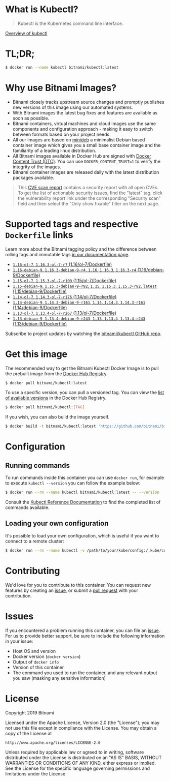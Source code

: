 
# What is Kubectl?

> Kubectl is the Kubernetes command line interface.

[Overview of kubectl](https://kubernetes.io/docs/reference/kubectl/overview/)

# TL;DR;

```bash
$ docker run --name kubectl bitnami/kubectl:latest
```

# Why use Bitnami Images?

* Bitnami closely tracks upstream source changes and promptly publishes new versions of this image using our automated systems.
* With Bitnami images the latest bug fixes and features are available as soon as possible.
* Bitnami containers, virtual machines and cloud images use the same components and configuration approach - making it easy to switch between formats based on your project needs.
* All our images are based on [minideb](https://github.com/bitnami/minideb) a minimalist Debian based container image which gives you a small base container image and the familiarity of a leading linux distribution.
* All Bitnami images available in Docker Hub are signed with [Docker Content Trust (DTC)](https://docs.docker.com/engine/security/trust/content_trust/). You can use `DOCKER_CONTENT_TRUST=1` to verify the integrity of the images.
* Bitnami container images are released daily with the latest distribution packages available.


> This [CVE scan report](https://quay.io/repository/bitnami/kubectl?tab=tags) contains a security report with all open CVEs. To get the list of actionable security issues, find the "latest" tag, click the vulnerability report link under the corresponding "Security scan" field and then select the "Only show fixable" filter on the next page.

# Supported tags and respective `Dockerfile` links

Learn more about the Bitnami tagging policy and the difference between rolling tags and immutable tags [in our documentation page](https://docs.bitnami.com/containers/how-to/understand-rolling-tags-containers/).


* [`1.16-ol-7`, `1.16.3-ol-7-r7` (1.16/ol-7/Dockerfile)](https://github.com/bitnami/bitnami-docker-kubectl/blob/1.16.3-ol-7-r7/1.16/ol-7/Dockerfile)
* [`1.16-debian-9`, `1.16.3-debian-9-r4`, `1.16`, `1.16.3`, `1.16.3-r4` (1.16/debian-9/Dockerfile)](https://github.com/bitnami/bitnami-docker-kubectl/blob/1.16.3-debian-9-r4/1.16/debian-9/Dockerfile)
* [`1.15-ol-7`, `1.15.3-ol-7-r100` (1.15/ol-7/Dockerfile)](https://github.com/bitnami/bitnami-docker-kubectl/blob/1.15.3-ol-7-r100/1.15/ol-7/Dockerfile)
* [`1.15-debian-9`, `1.15.3-debian-9-r82`, `1.15`, `1.15.3`, `1.15.3-r82`, `latest` (1.15/debian-9/Dockerfile)](https://github.com/bitnami/bitnami-docker-kubectl/blob/1.15.3-debian-9-r82/1.15/debian-9/Dockerfile)
* [`1.14-ol-7`, `1.14.3-ol-7-r176` (1.14/ol-7/Dockerfile)](https://github.com/bitnami/bitnami-docker-kubectl/blob/1.14.3-ol-7-r176/1.14/ol-7/Dockerfile)
* [`1.14-debian-9`, `1.14.3-debian-9-r161`, `1.14`, `1.14.3`, `1.14.3-r161` (1.14/debian-9/Dockerfile)](https://github.com/bitnami/bitnami-docker-kubectl/blob/1.14.3-debian-9-r161/1.14/debian-9/Dockerfile)
* [`1.13-ol-7`, `1.13.4-ol-7-r267` (1.13/ol-7/Dockerfile)](https://github.com/bitnami/bitnami-docker-kubectl/blob/1.13.4-ol-7-r267/1.13/ol-7/Dockerfile)
* [`1.13-debian-9`, `1.13.4-debian-9-r243`, `1.13`, `1.13.4`, `1.13.4-r243` (1.13/debian-9/Dockerfile)](https://github.com/bitnami/bitnami-docker-kubectl/blob/1.13.4-debian-9-r243/1.13/debian-9/Dockerfile)

Subscribe to project updates by watching the [bitnami/kubectl GitHub repo](https://github.com/bitnami/bitnami-docker-kubectl).

# Get this image

The recommended way to get the Bitnami Kubectl Docker Image is to pull the prebuilt image from the [Docker Hub Registry](https://hub.docker.com/r/bitnami/kubectl).

```bash
$ docker pull bitnami/kubectl:latest
```

To use a specific version, you can pull a versioned tag. You can view the [list of available versions](https://hub.docker.com/r/bitnami/kubectl/tags/) in the Docker Hub Registry.

```bash
$ docker pull bitnami/kubectl:[TAG]
```

If you wish, you can also build the image yourself.

```bash
$ docker build -t bitnami/kubectl:latest 'https://github.com/bitnami/bitnami-docker-kubectl.git#master:1.15/debian-9'
```

# Configuration

## Running commands

To run commands inside this container you can use `docker run`, for example to execute `kubectl --version` you can follow the example below:

```bash
$ docker run --rm --name kubectl bitnami/kubectl:latest -- --version
```

Consult the [Kubectl Reference Documentation](https://kubernetes.io/docs/reference/generated/kubectl/kubectl-commands) to find the completed list of commands available.

## Loading your own configuration

It's possible to load your own configuration, which is useful if you want to connect to a remote cluster:

```bash
$ docker run --rm --name kubectl -v /path/to/your/kube/config:/.kube/config bitnami/kubectl:latest
```

# Contributing

We'd love for you to contribute to this container. You can request new features by creating an [issue](https://github.com/bitnami/bitnami-docker-kubectl/issues), or submit a [pull request](https://github.com/bitnami/bitnami-docker-kubectl/pulls) with your contribution.

# Issues

If you encountered a problem running this container, you can file an [issue](https://github.com/bitnami/bitnami-docker-kubectl/issues). For us to provide better support, be sure to include the following information in your issue:

- Host OS and version
- Docker version (`docker version`)
- Output of `docker info`
- Version of this container
- The command you used to run the container, and any relevant output you saw (masking any sensitive information)

# License

Copyright 2019 Bitnami

Licensed under the Apache License, Version 2.0 (the "License");
you may not use this file except in compliance with the License.
You may obtain a copy of the License at

    http://www.apache.org/licenses/LICENSE-2.0

Unless required by applicable law or agreed to in writing, software
distributed under the License is distributed on an "AS IS" BASIS,
WITHOUT WARRANTIES OR CONDITIONS OF ANY KIND, either express or implied.
See the License for the specific language governing permissions and
limitations under the License.
